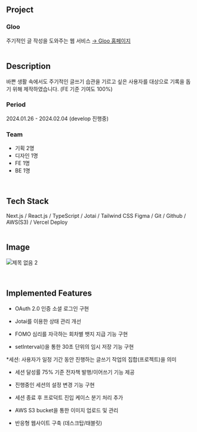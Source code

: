 ## Project
### Gloo
주기적인 글 작성을 도와주는 웹 서비스
<a href="http://lighter-client.vercel.app">→ Gloo 홈페이지</a>
<br/>
<br/>
## Description
바쁜 생활 속에서도 주기적인 글쓰기 습관을 기르고 싶은 사용자를 대상으로 기록을 돕기 위해 제작하였습니다.
(FE 기준 기여도 100%)

### Period
2024.01.26 - 2024.02.04 (develop 진행중)
<br/>
### Team
- 기획 2명
- 디자인 1명
- FE 1명
- BE 1명
<br/>

## Tech Stack
Next.js / React.js / TypeScript / Jotai / Tailwind CSS
Figma / Git / Github / AWS(S3) / Vercel Deploy
<br/>
<br/>

## Image
![제목 없음 2](https://github.com/user-attachments/assets/a38bb973-ecaa-448d-946c-40ac40befd06)
<br/>








<br>

## Implemented Features
- OAuth 2.0 인증 소셜 로그인 구현

- Jotai를 이용한 상태 관리 개선

- FOMO 심리를 자극하는 회차별 뱃지 지급 기능 구현

- setInterval()을 통한 30초 단위의 임시 저장 기능 구현

*세션: 사용자가 일정 기간 동안 진행하는 글쓰기 작업의 집합(프로젝트)을 의미
- 세션 달성률 75% 기준 전자책 발행/이어쓰기 기능 제공
  
- 진행중인 세션의 설정 변경 기능 구현
  
- 세션 종료 후 프로덕트 진입 케이스 분기 처리 추가
  
- AWS S3 bucket을 통한 이미지 업로드 및 관리
  
- 반응형 웹사이트 구축 (데스크탑/태블릿)



